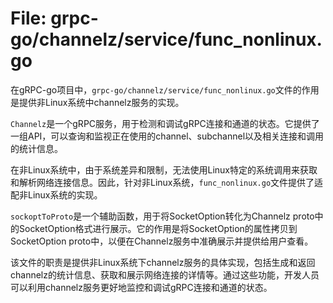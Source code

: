 # File: grpc-go/channelz/service/func_nonlinux.go

在gRPC-go项目中，`grpc-go/channelz/service/func_nonlinux.go`文件的作用是提供非Linux系统中channelz服务的实现。

`Channelz`是一个gRPC服务，用于检测和调试gRPC连接和通道的状态。它提供了一组API，可以查询和监视正在使用的channel、subchannel以及相关连接和调用的统计信息。

在非Linux系统中，由于系统差异和限制，无法使用Linux特定的系统调用来获取和解析网络连接信息。因此，针对非Linux系统，`func_nonlinux.go`文件提供了适配非Linux系统的实现。

`sockoptToProto`是一个辅助函数，用于将SocketOption转化为Channelz proto中的SocketOption格式进行展示。它的作用是将SocketOption的属性拷贝到SocketOption proto中，以便在Channelz服务中准确展示并提供给用户查看。

该文件的职责是提供非Linux系统下channelz服务的具体实现，包括生成和返回channelz的统计信息、获取和展示网络连接的详情等。通过这些功能，开发人员可以利用channelz服务更好地监控和调试gRPC连接和通道的状态。

